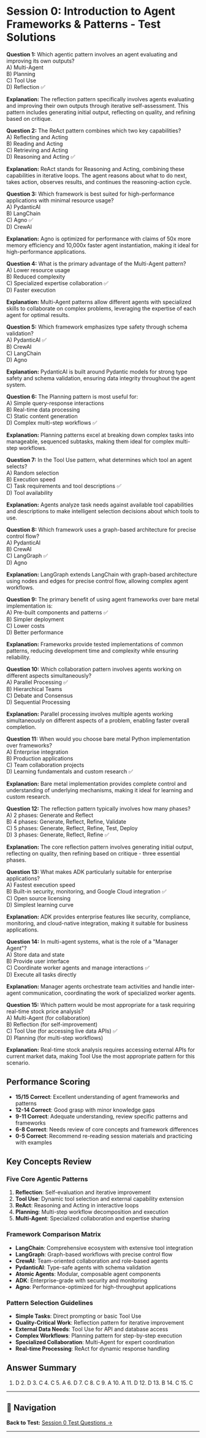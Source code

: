 # Session 0: Introduction to Agent Frameworks & Patterns - Test Solutions

**Question 1:** Which agentic pattern involves an agent evaluating and improving its own outputs?  
A) Multi-Agent  
B) Planning  
C) Tool Use  
D) Reflection ✅  

**Explanation:** The reflection pattern specifically involves agents evaluating and improving their own outputs through iterative self-assessment. This pattern includes generating initial output, reflecting on quality, and refining based on critique.

**Question 2:** The ReAct pattern combines which two key capabilities?  
A) Reflecting and Acting  
B) Reading and Acting  
C) Retrieving and Acting  
D) Reasoning and Acting ✅  

**Explanation:** ReAct stands for Reasoning and Acting, combining these capabilities in iterative loops. The agent reasons about what to do next, takes action, observes results, and continues the reasoning-action cycle.

**Question 3:** Which framework is best suited for high-performance applications with minimal resource usage?  
A) PydanticAI  
B) LangChain  
C) Agno ✅  
D) CrewAI  

**Explanation:** Agno is optimized for performance with claims of 50x more memory efficiency and 10,000x faster agent instantiation, making it ideal for high-performance applications.

**Question 4:** What is the primary advantage of the Multi-Agent pattern?  
A) Lower resource usage  
B) Reduced complexity  
C) Specialized expertise collaboration ✅  
D) Faster execution  

**Explanation:** Multi-Agent patterns allow different agents with specialized skills to collaborate on complex problems, leveraging the expertise of each agent for optimal results.

**Question 5:** Which framework emphasizes type safety through schema validation?  
A) PydanticAI ✅  
B) CrewAI  
C) LangChain  
D) Agno  

**Explanation:** PydanticAI is built around Pydantic models for strong type safety and schema validation, ensuring data integrity throughout the agent system.

**Question 6:** The Planning pattern is most useful for:  
A) Simple query-response interactions  
B) Real-time data processing  
C) Static content generation  
D) Complex multi-step workflows ✅  

**Explanation:** Planning patterns excel at breaking down complex tasks into manageable, sequenced subtasks, making them ideal for complex multi-step workflows.

**Question 7:** In the Tool Use pattern, what determines which tool an agent selects?  
A) Random selection  
B) Execution speed  
C) Task requirements and tool descriptions ✅  
D) Tool availability  

**Explanation:** Agents analyze task needs against available tool capabilities and descriptions to make intelligent selection decisions about which tools to use.

**Question 8:** Which framework uses a graph-based architecture for precise control flow?  
A) PydanticAI  
B) CrewAI  
C) LangGraph ✅  
D) Agno  

**Explanation:** LangGraph extends LangChain with graph-based architecture using nodes and edges for precise control flow, allowing complex agent workflows.

**Question 9:** The primary benefit of using agent frameworks over bare metal implementation is:  
A) Pre-built components and patterns ✅  
B) Simpler deployment  
C) Lower costs  
D) Better performance  

**Explanation:** Frameworks provide tested implementations of common patterns, reducing development time and complexity while ensuring reliability.

**Question 10:** Which collaboration pattern involves agents working on different aspects simultaneously?  
A) Parallel Processing ✅  
B) Hierarchical Teams  
C) Debate and Consensus  
D) Sequential Processing  

**Explanation:** Parallel processing involves multiple agents working simultaneously on different aspects of a problem, enabling faster overall completion.

**Question 11:** When would you choose bare metal Python implementation over frameworks?  
A) Enterprise integration  
B) Production applications  
C) Team collaboration projects  
D) Learning fundamentals and custom research ✅  

**Explanation:** Bare metal implementation provides complete control and understanding of underlying mechanisms, making it ideal for learning and custom research.

**Question 12:** The reflection pattern typically involves how many phases?  
A) 2 phases: Generate and Reflect  
B) 4 phases: Generate, Reflect, Refine, Validate  
C) 5 phases: Generate, Reflect, Refine, Test, Deploy  
D) 3 phases: Generate, Reflect, Refine ✅  

**Explanation:** The core reflection pattern involves generating initial output, reflecting on quality, then refining based on critique - three essential phases.

**Question 13:** What makes ADK particularly suitable for enterprise applications?  
A) Fastest execution speed  
B) Built-in security, monitoring, and Google Cloud integration ✅  
C) Open source licensing  
D) Simplest learning curve  

**Explanation:** ADK provides enterprise features like security, compliance, monitoring, and cloud-native integration, making it suitable for business applications.

**Question 14:** In multi-agent systems, what is the role of a "Manager Agent"?  
A) Store data and state  
B) Provide user interface  
C) Coordinate worker agents and manage interactions ✅  
D) Execute all tasks directly  

**Explanation:** Manager agents orchestrate team activities and handle inter-agent communication, coordinating the work of specialized worker agents.

**Question 15:** Which pattern would be most appropriate for a task requiring real-time stock price analysis?  
A) Multi-Agent (for collaboration)  
B) Reflection (for self-improvement)  
C) Tool Use (for accessing live data APIs) ✅  
D) Planning (for multi-step workflows)  

**Explanation:** Real-time stock analysis requires accessing external APIs for current market data, making Tool Use the most appropriate pattern for this scenario.

## Performance Scoring

- **15/15 Correct**: Excellent understanding of agent frameworks and patterns  
- **12-14 Correct**: Good grasp with minor knowledge gaps  
- **9-11 Correct**: Adequate understanding, review specific patterns and frameworks  
- **6-8 Correct**: Needs review of core concepts and framework differences  
- **0-5 Correct**: Recommend re-reading session materials and practicing with examples  

## Key Concepts Review

### Five Core Agentic Patterns

1. **Reflection**: Self-evaluation and iterative improvement  
2. **Tool Use**: Dynamic tool selection and external capability extension  
3. **ReAct**: Reasoning and Acting in interactive loops  
4. **Planning**: Multi-step workflow decomposition and execution  
5. **Multi-Agent**: Specialized collaboration and expertise sharing  

### Framework Comparison Matrix

- **LangChain**: Comprehensive ecosystem with extensive tool integration  
- **LangGraph**: Graph-based workflows with precise control flow  
- **CrewAI**: Team-oriented collaboration and role-based agents  
- **PydanticAI**: Type-safe agents with schema validation  
- **Atomic Agents**: Modular, composable agent components  
- **ADK**: Enterprise-grade with security and monitoring  
- **Agno**: Performance-optimized for high-throughput applications  

### Pattern Selection Guidelines

- **Simple Tasks**: Direct prompting or basic Tool Use  
- **Quality-Critical Work**: Reflection pattern for iterative improvement  
- **External Data Needs**: Tool Use for API and database access  
- **Complex Workflows**: Planning pattern for step-by-step execution  
- **Specialized Collaboration**: Multi-Agent for expert coordination  
- **Real-time Processing**: ReAct for dynamic response handling  

## Answer Summary

1. D  2. D  3. C  4. C  5. A  6. D  7. C  8. C  9. A  10. A  11. D  12. D  13. B  14. C  15. C

---

## 🧭 Navigation

**Back to Test:** [Session 0 Test Questions →](Session0_*.md#multiple-choice-test)

---
